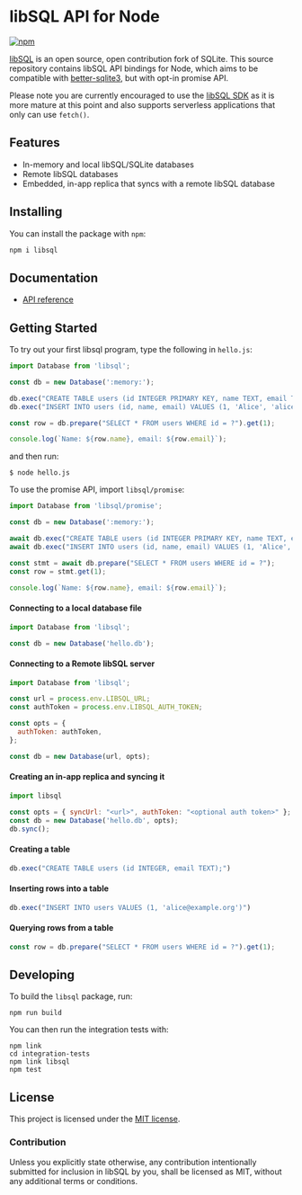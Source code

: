# libSQL API for Node

[![npm](https://badge.fury.io/js/libsql.svg)](https://badge.fury.io/js/libsql)

[libSQL](https://github.com/libsql/libsql) is an open source, open contribution fork of SQLite.
This source repository contains libSQL API bindings for Node, which aims to be compatible with [better-sqlite3](https://github.com/WiseLibs/better-sqlite3/), but with opt-in promise API.

Please note you are currently encouraged to use the [libSQL SDK](https://github.com/libsql/libsql-client-ts) as it is more mature at this point and also supports serverless applications that only can use `fetch()`.

## Features

* In-memory and local libSQL/SQLite databases
* Remote libSQL databases
* Embedded, in-app replica that syncs with a remote libSQL database

## Installing

You can install the package with `npm`:

```sh
npm i libsql
```

## Documentation

* [API reference](docs/api.md)

## Getting Started

To try out your first libsql program, type the following in `hello.js`:

```javascript
import Database from 'libsql';

const db = new Database(':memory:');

db.exec("CREATE TABLE users (id INTEGER PRIMARY KEY, name TEXT, email TEXT)");
db.exec("INSERT INTO users (id, name, email) VALUES (1, 'Alice', 'alice@example.org')");

const row = db.prepare("SELECT * FROM users WHERE id = ?").get(1);

console.log(`Name: ${row.name}, email: ${row.email}`);
```

and then run:

```shell
$ node hello.js
```

To use the promise API, import `libsql/promise`:

```javascript
import Database from 'libsql/promise';

const db = new Database(':memory:');

await db.exec("CREATE TABLE users (id INTEGER PRIMARY KEY, name TEXT, email TEXT)");
await db.exec("INSERT INTO users (id, name, email) VALUES (1, 'Alice', 'alice@example.org')");

const stmt = await db.prepare("SELECT * FROM users WHERE id = ?");
const row = stmt.get(1);

console.log(`Name: ${row.name}, email: ${row.email}`);
```

#### Connecting to a local database file

```javascript
import Database from 'libsql';

const db = new Database('hello.db');
````

#### Connecting to a Remote libSQL server

```javascript
import Database from 'libsql';

const url = process.env.LIBSQL_URL;
const authToken = process.env.LIBSQL_AUTH_TOKEN;

const opts = {
  authToken: authToken,
};

const db = new Database(url, opts);
```

#### Creating an in-app replica and syncing it

```javascript
import libsql

const opts = { syncUrl: "<url>", authToken: "<optional auth token>" };
const db = new Database('hello.db', opts);
db.sync();
```

#### Creating a table

```javascript
db.exec("CREATE TABLE users (id INTEGER, email TEXT);")
```

#### Inserting rows into a table

```javascript
db.exec("INSERT INTO users VALUES (1, 'alice@example.org')")
```

#### Querying rows from a table

```javascript
const row = db.prepare("SELECT * FROM users WHERE id = ?").get(1);
```

## Developing

To build the `libsql` package, run:

```console
npm run build
```

You can then run the integration tests with:

```console
npm link
cd integration-tests
npm link libsql
npm test
```

## License

This project is licensed under the [MIT license].

### Contribution

Unless you explicitly state otherwise, any contribution intentionally submitted
for inclusion in libSQL by you, shall be licensed as MIT, without any additional
terms or conditions.

[MIT license]: https://github.com/libsql/libsql-node/blob/main/LICENSE
